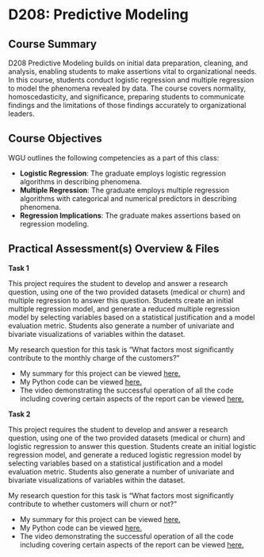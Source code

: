 # D208: Predictive Modeling

## Course Summary
D208 Predictive Modeling builds on initial data preparation, cleaning, and analysis, enabling students to make assertions vital to organizational needs. In this course, students conduct logistic regression and multiple regression to model the phenomena revealed by data. The course covers normality, homoscedasticity, and significance, preparing students to communicate findings and the limitations of those findings accurately to organizational leaders.

## Course Objectives
WGU outlines the following competencies as a part of this class:
- **Logistic Regression**: The graduate employs logistic regression algorithms in describing phenomena.
- **Multiple Regression**: The graduate employs multiple regression algorithms with categorical and numerical predictors in describing phenomena.
- **Regression Implications**: The graduate makes assertions based on regression modeling.

## Practical Assessment(s) Overview & Files
**Task 1**

This project requires the student to develop and answer a research question, using one of the two provided datasets (medical or churn) and multiple regression to answer this question. Students create an initial multiple regression model, and generate a reduced multiple regression model by selecting variables based on a statistical justification and a model evaluation metric. Students also generate a number of univariate and bivariate visualizations of variables within the dataset.

My research question for this task is “What factors most significantly contribute to the monthly charge of the customers?” 
- My summary for this project can be viewed [here.](WGU_D208_Task_1.pdf)
- My Python code can be viewed [here.](WGU_D208_Task_1.ipynb)
- The video demonstrating the successful operation of all the code including covering certain aspects of the report can be viewed [here.](https://drive.google.com/file/d/1U7c6YEG5v9TkJFjFRAF_kprRz7YsModA/view?usp=drive_link)

**Task 2**

This project requires the student to develop and answer a research question, using one of the two provided datasets (medical or churn) and logistic regression to answer this question. Students create an initial logistic regression model, and generate a reduced logistic regression model by selecting variables based on a statistical justification and a model evaluation metric. Students also generate a number of univariate and bivariate visualizations of variables within the dataset.

My research question for this task is “What factors most significantly contribute to whether customers will churn or not?” 
- My summary for this project can be viewed [here.](WGU_D208_Task_2.pdf)
- My Python code can be viewed [here.](WGU_D208_Task_2.ipynb)
- The video demonstrating the successful operation of all the code including covering certain aspects of the report can be viewed [here.](https://drive.google.com/file/d/15f-ZbBTuZaA8SMnHGmm9yRVw1gBcVnt2/view?usp=drive_link)
